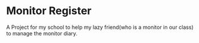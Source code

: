 # Monitor Register

A Project for my school to help my lazy friend(who is a monitor in our class) to manage the monitor diary.
